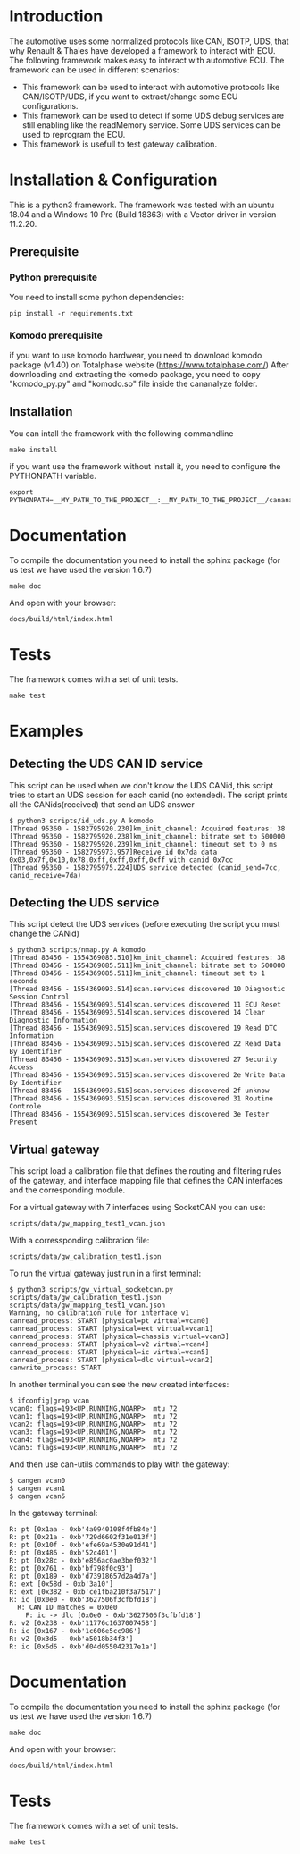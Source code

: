 # Introduction

 The automotive uses some normalized protocols like CAN, ISOTP, UDS, that why Renault & Thales have developed a framework to interact with
 ECU. The following framework makes easy to interact with automotive  ECU. The framework can be used in different scenarios:

* This framework can be used to interact with automotive protocols  like CAN/ISOTP/UDS, if you want to extract/change some ECU configurations.
* This framework can be used to detect if some UDS debug services are  still enabling like the readMemory service. Some UDS services can be used to reprogram the ECU.
* This framework is usefull to test gateway calibration.

# Installation & Configuration

This is a python3 framework. The framework was tested with an ubuntu 18.04 and a Windows 10 Pro (Build 18363) with a Vector driver in version 11.2.20.

## Prerequisite

### Python prerequisite

You need to install some python dependencies:

``` 
pip install -r requirements.txt 
```

### Komodo prerequisite

if you want to use komodo hardwear, you need to download komodo package (v1.40) on Totalphase website (https://www.totalphase.com/)
After downloading and extracting the komodo package, you need to copy "komodo_py.py" and "komodo.so" file inside the cananalyze folder.

## Installation

You can intall the framework with the following commandline
``` 
make install 
```

if you want use the framework without install it, you need to configure the PYTHONPATH variable.
``` 
export PYTHONPATH=__MY_PATH_TO_THE_PROJECT__:__MY_PATH_TO_THE_PROJECT__/cananalyze 
```

# Documentation 

To compile the documentation you need to install the sphinx package
(for us test we have used the version 1.6.7)

````
make doc
````

And open with your browser:

````
docs/build/html/index.html
````

# Tests

The framework comes with a set of unit tests.

````
make test
````


# Examples
## Detecting the UDS CAN ID service
This script can be used when we don't know the UDS CANid, this script tries to start an UDS session for each canid (no extended). The script prints all the CANids(received) that send an UDS answer

````
$ python3 scripts/id_uds.py A komodo
[Thread 95360 - 1582795920.230]km_init_channel: Acquired features: 38
[Thread 95360 - 1582795920.238]km_init_channel: bitrate set to 500000
[Thread 95360 - 1582795920.239]km_init_channel: timeout set to 0 ms
[Thread 95360 - 1582795973.957]Receive id 0x7da data 0x03,0x7f,0x10,0x78,0xff,0xff,0xff,0xff with canid 0x7cc
[Thread 95360 - 1582795975.224]UDS service detected (canid_send=7cc, canid_receive=7da)

````

## Detecting the UDS service
This script detect the UDS services (before executing the script you must change the CANid)
````
$ python3 scripts/nmap.py A komodo
[Thread 83456 - 1554369085.510]km_init_channel: Acquired features: 38
[Thread 83456 - 1554369085.511]km_init_channel: bitrate set to 500000
[Thread 83456 - 1554369085.511]km_init_channel: timeout set to 1 seconds
[Thread 83456 - 1554369093.514]scan.services discovered 10 Diagnostic Session Control
[Thread 83456 - 1554369093.514]scan.services discovered 11 ECU Reset  
[Thread 83456 - 1554369093.514]scan.services discovered 14 Clear Diagnostic Information
[Thread 83456 - 1554369093.515]scan.services discovered 19 Read DTC Information
[Thread 83456 - 1554369093.515]scan.services discovered 22 Read Data By Identifier
[Thread 83456 - 1554369093.515]scan.services discovered 27 Security Access
[Thread 83456 - 1554369093.515]scan.services discovered 2e Write Data By Identifier
[Thread 83456 - 1554369093.515]scan.services discovered 2f unknow
[Thread 83456 - 1554369093.515]scan.services discovered 31 Routine Controle
[Thread 83456 - 1554369093.515]scan.services discovered 3e Tester Present
````

## Virtual gateway
This script load a calibration file that defines the routing and
filtering rules of the gateway, and interface mapping file that
defines the CAN interfaces and the corresponding module.

For a virtual gateway with 7 interfaces using SocketCAN you can use:
````
scripts/data/gw_mapping_test1_vcan.json
````

With a corressponding calibration file:
````
scripts/data/gw_calibration_test1.json
````

To run the virtual gateway just run in a first terminal:
````
$ python3 scripts/gw_virtual_socketcan.py scripts/data/gw_calibration_test1.json scripts/data/gw_mapping_test1_vcan.json
Warning, no calibration rule for interface v1
canread_process: START [physical=pt virtual=vcan0]
canread_process: START [physical=ext virtual=vcan1]
canread_process: START [physical=chassis virtual=vcan3]
canread_process: START [physical=v2 virtual=vcan4]
canread_process: START [physical=ic virtual=vcan5]
canread_process: START [physical=dlc virtual=vcan2]
canwrite_process: START
````

In another terminal you can see the new created interfaces:
````
$ ifconfig|grep vcan
vcan0: flags=193<UP,RUNNING,NOARP>  mtu 72
vcan1: flags=193<UP,RUNNING,NOARP>  mtu 72
vcan2: flags=193<UP,RUNNING,NOARP>  mtu 72
vcan3: flags=193<UP,RUNNING,NOARP>  mtu 72
vcan4: flags=193<UP,RUNNING,NOARP>  mtu 72
vcan5: flags=193<UP,RUNNING,NOARP>  mtu 72
````

And then use can-utils commands to play with the gateway:
````
$ cangen vcan0
$ cangen vcan1
$ cangen vcan5
````

In the gateway terminal:
````
R: pt [0x1aa - 0xb'4a0940108f4fb84e']
R: pt [0x21a - 0xb'729d6602f31e013f']
R: pt [0x10f - 0xb'efe69a4530e91d41']
R: pt [0x486 - 0xb'52c401']
R: pt [0x28c - 0xb'e856ac0ae3bef032']
R: pt [0x761 - 0xb'bf798f0c93']
R: pt [0x189 - 0xb'd73918657d2a4d7a']
R: ext [0x58d - 0xb'3a10']
R: ext [0x382 - 0xb'ce1fba210f3a7517']
R: ic [0x0e0 - 0xb'3627506f3cfbfd18']
  R: CAN ID matches = 0x0e0
    F: ic -> dlc [0x0e0 - 0xb'3627506f3cfbfd18']
R: v2 [0x238 - 0xb'11776c1637007458']
R: ic [0x167 - 0xb'1c606e5cc986']
R: v2 [0x3d5 - 0xb'a5018b34f3']
R: ic [0x6d6 - 0xb'd04d055042317e1a']
````

# Documentation

To compile the documentation you need to install the sphinx package
(for us test we have used the version 1.6.7)

````
make doc
````

And open with your browser:

````
docs/build/html/index.html
````

# Tests

The framework comes with a set of unit tests.
````
make test
````

